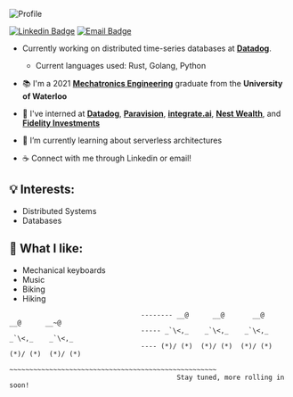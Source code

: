 ![Profile](https://user-images.githubusercontent.com/19421889/89681541-23db0500-d8c3-11ea-8db9-8512e0a94158.png)


[![Linkedin Badge](http://img.shields.io/badge/jason--ni-blue?style=for-the-badge&logo=Linkedin&logoColor=white&link=https://www.linkedin.com/in/jason-ni/)](https://www.linkedin.com/in/jason-ni/)
[![Email Badge](https://img.shields.io/badge/-j28ni%40uwaterloo.ca-red?style=for-the-badge&logo=Mail.Ru&logoColor=white&link=mailto:j28ni@uwaterloo.ca)](mailto:j28ni@uwaterloo.ca)

- Currently working on distributed time-series databases at **[Datadog](https://www.datadoghq.com/)**.
    - Current languages used: Rust, Golang, Python

- :books: I'm a 2021 **[Mechatronics Engineering](https://uwaterloo.ca/future-students/programs/mechatronics-engineering)** graduate from the **University of Waterloo**
- 🔭 I've interned at **[Datadog](https://www.datadoghq.com/)**, **[Paravision](https://www.paravision.ai/)**, **[integrate.ai](https://integrate.ai/)**, **[Nest Wealth](https://www.nestwealth.com/)**, and **[Fidelity Investments](https://www.fidelity.com/)**  
- 🌱 I’m currently learning about serverless architectures
- :coffee: Connect with me through Linkedin or email!


## 💡 Interests:
- Distributed Systems
- Databases

## :tada: What I like:
- Mechanical keyboards
- Music
- Biking
- Hiking

```
                                 -------- __@      __@       __@       __@      __~@
                                 ----- _`\<,_    _`\<,_    _`\<,_     _`\<,_    _`\<,_
                                 ---- (*)/ (*)  (*)/ (*)  (*)/ (*)  (*)/ (*)  (*)/ (*)
                                 ~~~~~~~~~~~~~~~~~~~~~~~~~~~~~~~~~~~~~~~~~~~~~~~~~~~~
                                          Stay tuned, more rolling in soon!
 ```
